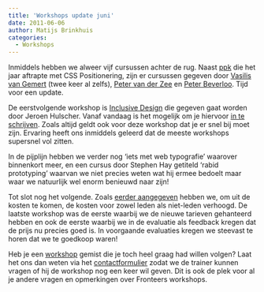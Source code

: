 ```yaml
---
title: 'Workshops update juni'
date: 2011-06-06
author: Matijs Brinkhuis
categories:
  - Workshops
---
```


Inmiddels hebben we alweer vijf cursussen achter de rug. Naast [ppk](/cursussen/css-positionering-peter-paul-koch) die het jaar aftrapte met CSS Positionering, zijn er cursussen gegeven door [Vasilis van Gemert](/cursussen/adaptief-ontwikkelen-vasilis-van-gemert) (twee keer al zelfs), [Peter van der Zee](/cursussen/javascript-achtbaan-peter-van-der-zee) en [Peter Beverloo](/cursussen/praktisch-html5-peter-beverloo). Tijd voor een update.

De eerstvolgende workshop is [Inclusive Design](/workshops/inclusive-design-jeroen-hulscher) die gegeven gaat worden door Jeroen Hulscher. Vanaf vandaag is het mogelijk om je hiervoor [in te schrijven](/workshops/inclusive-design-jeroen-hulscher#formulier-1). Zoals altijd geldt ook voor deze workshop dat je er snel bij moet zijn. Ervaring heeft ons inmiddels geleerd dat de meeste workshops supersnel vol zitten.

In de pijplijn hebben we verder nog ‘iets met web typografie’ waarover binnenkort meer, en een cursus door Stephen Hay getiteld ‘rabid prototyping’ waarvan we niet precies weten wat hij ermee bedoelt maar waar we natuurlijk wel enorm benieuwd naar zijn!

Tot slot nog het volgende. Zoals [eerder aangegeven](/blog/2011/04/cursussen-update-april) hebben we, om uit de kosten te komen, de kosten voor zowel leden als niet-leden verhoogd. De laatste workshop was de eerste waarbij we de nieuwe tarieven gehanteerd hebben en ook de eerste waarbij we in de evaluatie als feedback kregen dat de prijs nu precies goed is. In voorgaande evaluaties kregen we steevast te horen dat we te goedkoop waren!

Heb je een [workshop](/workshops) gemist die je toch heel graag had willen volgen? Laat het ons dan weten via het [contactformulier](/workshops/voor-cursisten#formulier-1) zodat we de trainer kunnen vragen of hij de workshop nog een keer wil geven. Dit is ook de plek voor al je andere vragen en opmerkingen over Fronteers workshops.

